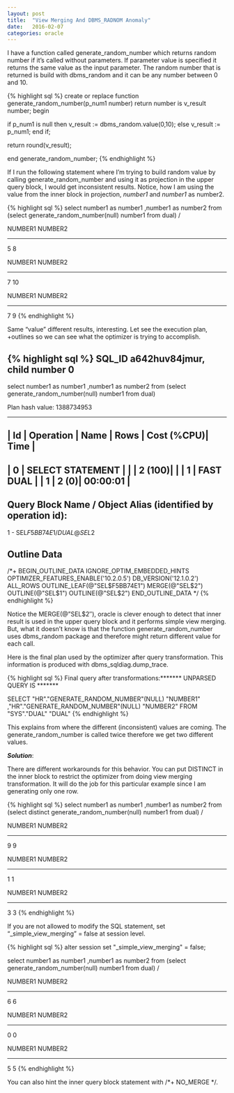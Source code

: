 ```yaml
---
layout: post
title:  "View Merging And DBMS_RADNOM Anomaly"
date:   2016-02-07
categories: oracle
---
```


I have a function called generate_random_number which returns random number if it’s called without parameters. If parameter value is specified it returns the same value as the input parameter. The random number that is returned is build with dbms_random and it can be any number between 0 and 10.

{% highlight sql %}
create or replace function generate_random_number(p_num1 number)
return number
is
v_result number;
begin

if p_num1 is null then
v_result := dbms_random.value(0,10);
else
v_result := p_num1;
end if;

return round(v_result);

end generate_random_number;
{% endhighlight %}

If I run the following statement where I’m trying to build random value by calling generate_random_number and using it as projection in the upper query block, I would get inconsistent results. Notice, how I am using the value from the inner block in projection, _number1_ and _number1_ as number2.

{% highlight sql %}
select  number1 as number1
,number1 as number2
from    (select generate_random_number(null) number1 from dual)
/

NUMBER1    NUMBER2
---------- ----------
5          8

NUMBER1    NUMBER2
---------- ----------
7         10

NUMBER1    NUMBER2
---------- ----------
7          9
{% endhighlight %}

Same “value” different results, interesting. Let see the execution plan, +outlines so we can see what the optimizer is trying to accomplish.

{% highlight sql %}
SQL_ID  a642huv84jmur, child number 0
-------------------------------------
select  number1 as number1         ,number1 as number2 from    (select
generate_random_number(null) number1 from dual)

Plan hash value: 1388734953

-----------------------------------------------------------------
| Id  | Operation        | Name | Rows  | Cost (%CPU)| Time     |
-----------------------------------------------------------------
|   0 | SELECT STATEMENT |      |       |     2 (100)|          |
|   1 |  FAST DUAL       |      |     1 |     2   (0)| 00:00:01 |
-----------------------------------------------------------------

Query Block Name / Object Alias (identified by operation id):
-------------------------------------------------------------

1 - SEL$F5BB74E1 / DUAL@SEL$2

Outline Data
-------------

/*+
BEGIN_OUTLINE_DATA
IGNORE_OPTIM_EMBEDDED_HINTS
OPTIMIZER_FEATURES_ENABLE('10.2.0.5')
DB_VERSION('12.1.0.2')
ALL_ROWS
OUTLINE_LEAF(@"SEL$F5BB74E1")
MERGE(@"SEL$2")
OUTLINE(@"SEL$1")
OUTLINE(@"SEL$2")
END_OUTLINE_DATA
*/
{% endhighlight %}

Notice the MERGE(@”SEL$2″), oracle is clever enough to detect that inner result is used in the upper query block and it performs simple view merging. But, what it doesn’t know is that the function generate_random_number uses dbms_random package and therefore might return different value for each call.

Here is the final plan used by the optimizer after query transformation. This information is produced with dbms_sqldiag.dump_trace.

{% highlight sql %}
Final query after transformations:******* UNPARSED QUERY IS *******

SELECT "HR"."GENERATE_RANDOM_NUMBER"(NULL) "NUMBER1"
,"HR"."GENERATE_RANDOM_NUMBER"(NULL) "NUMBER2"
FROM    "SYS"."DUAL" "DUAL"
{% endhighlight %}

This explains from where the different (inconsistent) values are coming. The generate_random_number is called twice therefore we get two different values.

***Solution***:

There are different workarounds for this behavior. You can put DISTINCT in the inner block to restrict the optimizer from doing view merging transformation. It will do the job for this particular example since I am generating only one row.

{% highlight sql %}
select  number1 as number1
,number1 as number2
from    (select distinct generate_random_number(null) number1 from dual)
/

NUMBER1    NUMBER2
---------- ----------
9          9

NUMBER1    NUMBER2
---------- ----------
1          1

NUMBER1    NUMBER2
---------- ----------
3          3
{% endhighlight %}

If you are not allowed to modify the SQL statement, set “_simple_view_merging” = false at session level.

{% highlight sql %}
alter session set "_simple_view_merging" = false;

select  number1 as number1
,number1 as number2
from    (select generate_random_number(null) number1 from dual)
/

NUMBER1    NUMBER2
---------- ----------
6          6

NUMBER1    NUMBER2
---------- ----------
0          0

NUMBER1    NUMBER2
---------- ----------
5          5
{% endhighlight %}

You can also hint the inner query block statement with /*+ NO_MERGE */.
